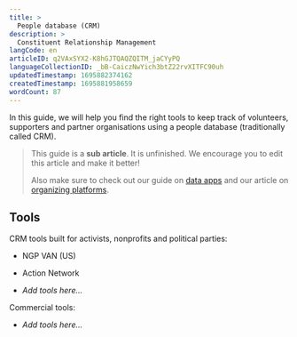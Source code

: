 ```yaml
---
title: >
  People database (CRM)
description: >
  Constituent Relationship Management
langCode: en
articleID: q2VAxSYX2-K8hGJTQAQZQITM_jaCYyPQ
languageCollectionID: _bB-CaiczNwYich3btZ22rvXITFC90uh
updatedTimestamp: 1695882374162
createdTimestamp: 1695881958659
wordCount: 87
---
```


In this guide, we will help you find the right tools to keep track of volunteers, supporters and partner organisations using a people database (traditionally called CRM).

> This guide is a **sub article**. It is unfinished. We encourage you to edit this article and make it better!
> 
> Also make sure to check out our guide on [data apps](/tools/data-apps) and our article on [organizing platforms](/tools/organising).

## Tools

CRM tools built for activists, nonprofits and political parties:

-   NGP VAN (US)
    
-   Action Network
    
-   _Add tools here..._
    

Commercial tools:

-   _Add tools here..._